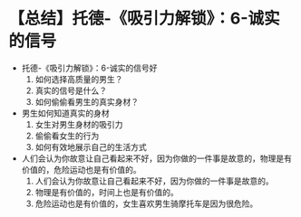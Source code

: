 # 【总结】托德-《吸引力解锁》：6-诚实的信号

-   托德-《吸引力解锁》：6-诚实的信号好
    1.  如何选择高质量的男生？
    2.  真实的信号是什么？
    3.  如何偷偷看男生的真实身材？
-   男生如何知道真实的身材
    1.  女生对男生身材的吸引力
    2.  偷偷看女生的行为
    3.  如何有效地展示自己的生活方式
-   人们会认为你故意让自己看起来不好，因为你做的一件事是故意的，物理是有价值的，危险运动也是有价值的。
    1.  人们会认为你故意让自己看起来不好，因为你做的一件事是故意的。
    2.  物理是有价值的，时间上也是有价值的。
    3.  危险运动也是有价值的，女生喜欢男生骑摩托车是因为很危险。